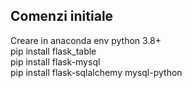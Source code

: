 
## Comenzi initiale
Creare in anaconda env python 3.8+ </br>
pip install flask_table </br>
pip install flask-mysql </br>
pip install flask-sqlalchemy mysql-python

